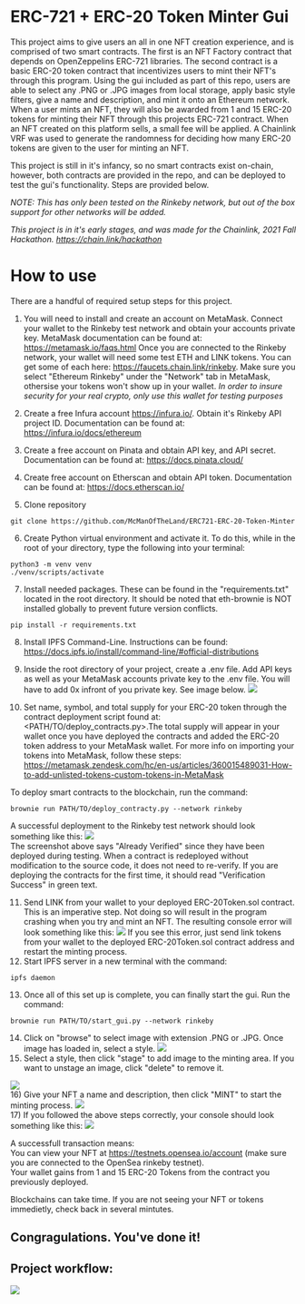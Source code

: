# ERC-721 + ERC-20 Token Minter Gui
This project aims to give users an all in one NFT creation experience, and is comprised of two smart contracts. The first is an NFT Factory contract that depends on OpenZeppelins ERC-721 libraries. The second contract is a basic ERC-20 token contract that incentivizes users to mint their NFT's through this program. Using the gui included as  part of this repo, users are able to select any .PNG or .JPG images from local storage, apply basic style filters, give a name and description, and mint it onto an Ethereum network. When a user mints an NFT, they will also be awarded from 1 and 15 ERC-20 tokens for minting their NFT through this projects ERC-721 contract. When an NFT created on this platform sells, a small fee will be applied. A Chainlink VRF was used to generate the randomness for deciding how many ERC-20 tokens are given to the user for minting an NFT.

This project is still in it's infancy, so no smart contracts exist on-chain, however, both contracts are provided in the repo, and can be deployed to test the gui's functionality. Steps are provided below. 

*NOTE: This has only been tested on the Rinkeby network, but out of the box support for other networks will be added.*


*This project is in it's early stages, and was made for the Chainlink, 2021 Fall Hackathon.
https://chain.link/hackathon*


# How to use
There are a handful of required setup steps for this project.
1) You will need to install and create an account on MetaMask. Connect your wallet to the Rinkeby test network and obtain your accounts private key. MetaMask documentation can be found at: https://metamask.io/faqs.html
Once you are connected to the Rinkeby network, your wallet will need some test ETH and LINK tokens. You can get some of each here: https://faucets.chain.link/rinkeby.
Make sure you select "Ethereum Rinkeby" under the "Network" tab in MetaMask, othersise your tokens won't show up in your wallet.
*In order to insure security for your real crypto, only use this wallet for testing purposes*

2) Create a free Infura account https://infura.io/. Obtain it's Rinkeby API project ID. Documentation can be found at:
https://infura.io/docs/ethereum

3)  Create a free account on Pinata and obtain API key, and API secret. Documentation can be found at: https://docs.pinata.cloud/

4) Create free account on Etherscan and obtain API token. Documentation can be found at: https://docs.etherscan.io/

5)  Clone repository
~~~
git clone https://github.com/McManOfTheLand/ERC721-ERC-20-Token-Minter
~~~
 6)  Create Python virtual environment and activate it. To do this, while in the root of your directory, type the following into your terminal:
~~~
python3 -m venv venv
./venv/scripts/activate
~~~
7)  Install needed packages. These can be found in the "requirements.txt" located in the root directory. It should be noted that eth-brownie is NOT installed globally to prevent future version conflicts.
~~~
pip install -r requirements.txt
~~~
8) Install IPFS Command-Line. Instructions can be found: https://docs.ipfs.io/install/command-line/#official-distributions

9) Inside the root directory of your project, create a .env file. Add API keys as well as your MetaMask accounts private key to the .env file. You will have to add 0x infront of you private key. See image below.
![](ReadmePhotos/env_setup.PNG)
 
10) Set name, symbol, and total supply for your ERC-20 token through the contract deployment script found at: <PATH/TO/deploy_contracts.py>.The total supply will appear in your wallet once you have deployed the contracts and added the ERC-20 token address to your MetaMask wallet. For more info on importing your tokens into MetaMask, follow these steps: https://metamask.zendesk.com/hc/en-us/articles/360015489031-How-to-add-unlisted-tokens-custom-tokens-in-MetaMask

To deploy smart contracts to the blockchain, run the command:
~~~
brownie run PATH/TO/deploy_contracty.py --network rinkeby
~~~
A successful deployment to the Rinkeby test network should look something like this:
![](ReadmePhotos/contracts_deployed.PNG)<br>
The screenshot above says "Already Verified" since they have been deployed during testing. When a contract is redeployed without modification to the source code, it does not need to re-verify. If you are deploying the contracts for the first time, it should read "Verification Success" in green text.

11) Send LINK from your wallet to your deployed ERC-20Token.sol contract. This is an imperative step. Not doing so will result in the program crashing when you try and mint an NFT. The resulting console error will look something like this:
![](ReadmePhotos/account_needs_link.PNG)
If you see this error, just send link tokens from your wallet to the deployed ERC-20Token.sol contract address and restart the minting process.
12) Start IPFS server in a new terminal with the command: 
~~~
ipfs daemon
~~~

13) Once all of this set up is complete, you can finally start the gui. Run the command:
~~~
brownie run PATH/TO/start_gui.py --network rinkeby
~~~

14) Click on "browse" to select image with extension .PNG or .JPG. Once image has loaded in, select a style.
![](ReadmePhotos/browse_btn.PNG)
15) Select a style, then click "stage" to add image to the minting area. If you want to unstage an image, click "delete" to remove it.

![](ReadmePhotos/stage_actions.PNG)<br>
16) Give your NFT a name and description, then click "MINT" to start the minting process.
![](ReadmePhotos/mint_actions.PNG)<br>
17) If you followed the above steps correctly, your console should look something like this:
![](ReadmePhotos/mint_success.PNG)

A successfull transaction means:<br>
You can view your NFT at https://testnets.opensea.io/account (make sure you are connected to the OpenSea rinkeby testnet).<br>
Your wallet gains from 1 and 15 ERC-20 Tokens from the contract you previously deployed.

Blockchains can take time. If you are not seeing your NFT or tokens immedietly, check back in several mintutes.
## Congragulations. You've done it!

## Project workflow:<br>
![](ReadmePhotos/flowchart.PNG)


